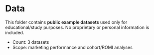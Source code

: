 # Data

This folder contains **public example datasets** used only for educational/study purposes.
No proprietary or personal information is included.

- Count: 3 datasets
- Scope: marketing performance and cohort/ROMI analyses

